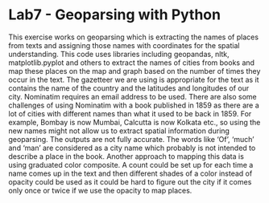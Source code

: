 # Lab7 - Geoparsing with Python

This exercise works on geoparsing which is extracting the names of places from texts and assigning those names with coordinates for the spatial understanding. This code uses libraries including geopandas, nltk, matplotlib.pyplot and others to extract the names of cities from books and map these places on the map and graph based on the number of times they occur in the text. 
The gazetteer we are using is appropriate for the text as it contains the name of the country and the latitudes and longitudes of our city. Nominatim requires an email address to be used. There are also some challenges of using Nominatim with a book published in 1859 as there are a lot of cities with different names than what it used to be back in 1859. For example, Bombay is now Mumbai, Calcutta is now Kolkata etc., so using the new names might not allow us to extract spatial information during geoparsing. 
The outputs are not fully accurate. The words like ‘Of’, ‘much’ and ‘man’ are considered as a city name which probably is not intended to describe a place in the book. 
Another approach to mapping this data is using graduated color composite. A count could be set up for each time a name comes up in the text and then different shades of a color instead of opacity could be used as it could be hard to figure out the city if it comes only once or twice if we use the opacity to map places. 

